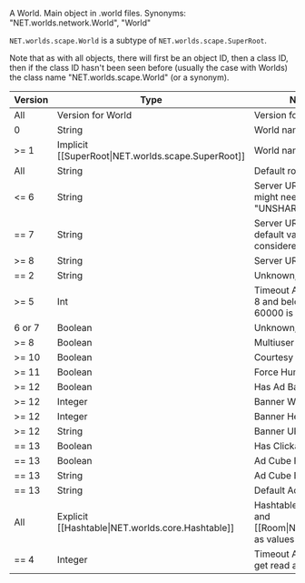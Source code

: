 A World. Main object in .world files. Synonyms: "NET.worlds.network.World", "World"

`NET.worlds.scape.World` is a subtype of `NET.worlds.scape.SuperRoot`.

Note that as with all objects, there will first be an object ID, then a class ID, then if the class ID hasn't been seen before (usually the case with Worlds) the class name "NET.worlds.scape.World" (or a synonym).

| Version | Type | Name/Description |
| ---     | ---  | --- |
| All | Version for World | Version for World, 0-13 |
| 0 | String | World name |
| >= 1 | Implicit [[SuperRoot\|NET.worlds.scape.SuperRoot]] | World name |
| All | String | Default room name |
| <= 6 | String | Server URL, read in an "old" way, might need further description. "UNSHARED" equivalent to null |
| == 7 | String | Server URL. If null, assumed to a default value, otherwise, World considered to be multiuser |
| >= 8 | String | Server URL. |
| == 2 | String | Unknown, discarded |
| >= 5 | Int | Timeout Age. Note that in versions 8 and below, a Timeout Age of 60000 is converted to 15000 |
| 6 or 7 | Boolean | Unknown, discarded |
| >= 8 | Boolean | Multiuser |
| >= 10 | Boolean | Courtesy VIP |
| >= 11 | Boolean | Force Human |
| >= 12 | Boolean | Has Ad Banner |
| >= 12 | Integer | Banner Width |
| >= 12 | Integer | Banner Height |
| >= 12 | String | Banner URL |
| == 13 | Boolean | Has Clickable Ad Cube |
| == 13 | Boolean | Ad Cube Format Is Gif |
| == 13 | String | Ad Cube Base URL |
| == 13 | String | Default Ad Cube URL |
| All | Explicit [[Hashtable\|NET.worlds.core.Hashtable]] | Hashtable with room name as keys and [[Room\|NET.worlds.scape.Room]]s as values |
| == 4 | Integer | Timeout Age. 60000 and 900000 get read as 15000 |
